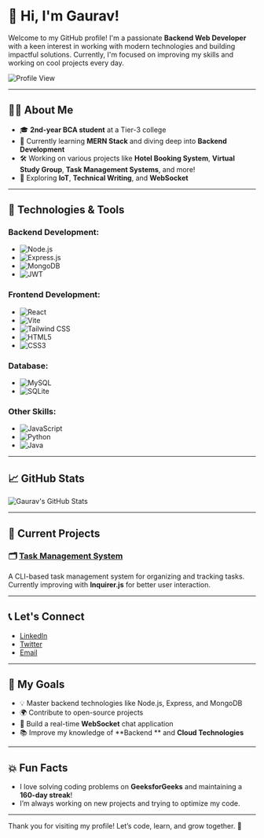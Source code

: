 # 👋 Hi, I'm Gaurav! 

Welcome to my GitHub profile! I'm a passionate **Backend Web Developer** with a keen interest in working with modern technologies and building impactful solutions. Currently, I'm focused on improving my skills and working on cool projects every day.

![Profile View](https://img.shields.io/badge/View%20Profile-Here-blue?logo=github)

---

## 🧑‍💻 About Me

- 🎓 **2nd-year BCA student** at a Tier-3 college  
- 🌱 Currently learning **MERN Stack** and diving deep into **Backend Development**  
- 🛠️ Working on various projects like **Hotel Booking System**, **Virtual Study Group**, **Task Management Systems**, and more!  
- 🧩 Exploring **IoT**, **Technical Writing**, and **WebSocket**  

---

## 🚀 Technologies & Tools

### Backend Development:

- ![Node.js](https://img.shields.io/badge/Node.js-339933?logo=node.js&logoColor=white)  
- ![Express.js](https://img.shields.io/badge/Express.js-000000?logo=express&logoColor=white)  
- ![MongoDB](https://img.shields.io/badge/MongoDB-4EA94B?logo=mongodb&logoColor=white)  
- ![JWT](https://img.shields.io/badge/JWT-000000?logo=json-web-tokens&logoColor=white)  

### Frontend Development:

- ![React](https://img.shields.io/badge/React-61DAFB?logo=react&logoColor=black)  
- ![Vite](https://img.shields.io/badge/Vite-646CFF?logo=vite&logoColor=white)  
- ![Tailwind CSS](https://img.shields.io/badge/Tailwind%20CSS-38BDF8?logo=tailwindcss&logoColor=white)  
- ![HTML5](https://img.shields.io/badge/HTML5-E34F26?logo=html5&logoColor=white)  
- ![CSS3](https://img.shields.io/badge/CSS3-1572B6?logo=css3&logoColor=white)  

### Database:

- ![MySQL](https://img.shields.io/badge/MySQL-4479A1?logo=mysql&logoColor=white)  
- ![SQLite](https://img.shields.io/badge/SQLite-003B57?logo=sqlite&logoColor=white)  

### Other Skills:

- ![JavaScript](https://img.shields.io/badge/JavaScript-F7DF1E?logo=javascript&logoColor=black)  
- ![Python](https://img.shields.io/badge/Python-3776AB?logo=python&logoColor=white)  
- ![Java](https://img.shields.io/badge/Java-007396?logo=java&logoColor=white)  

---

## 📈 GitHub Stats

![Gaurav's GitHub Stats](https://github-readme-stats.vercel.app/api?username=Gaurav-Hero&show_icons=true&hide_title=true&hide=prs&count_private=true&theme=radical)

---

## 📢 Current Projects

### 🗂️ [Task Management System](https://github.com/gaurav1234/task-management-cli)
A CLI-based task management system for organizing and tracking tasks. Currently improving with **Inquirer.js** for better user interaction.

---

## 📞 Let's Connect

- [LinkedIn]([https://www.linkedin.com/in/gaurav1234](https://www.linkedin.com/in/gauravsharmabhardwaj/))  
- [Twitter]([twitter.com/gaurav1234](https://x.com/Gaurav_Her0))  
- [Email](mailto:gs236934@gmail.com)

---

## 🎯 My Goals

- 💡 Master backend technologies like Node.js, Express, and MongoDB
- 🌍 Contribute to open-source projects
- 🚀 Build a real-time **WebSocket** chat application
- 📚 Improve my knowledge of **Backend ** and **Cloud Technologies**

---

## 💥 Fun Facts

- I love solving coding problems on **GeeksforGeeks** and maintaining a **160-day streak**!  
- I’m always working on new projects and trying to optimize my code.

---

Thank you for visiting my profile! Let’s code, learn, and grow together. 🚀
